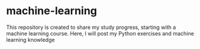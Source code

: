 # machine-learning
This repository is created to share my study progress, starting with a machine learning course. Here, I will post my Python exercises and machine learning knowledge
